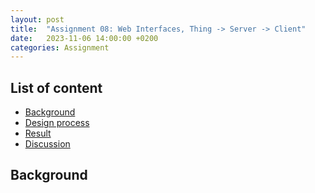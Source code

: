 ```yaml
---
layout: post
title:  "Assignment 08: Web Interfaces, Thing -> Server -> Client"
date:   2023-11-06 14:00:00 +0200
categories: Assignment
--- 
```



## List of content

- [Background](#background)
- [Design process](#design-process)
- [Result](#result)
- [Discussion](#discussion)


## Background